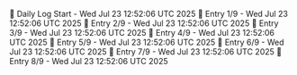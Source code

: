 📅 Daily Log Start - Wed Jul 23 12:52:06 UTC 2025
📌 Entry 1/9 - Wed Jul 23 12:52:06 UTC 2025
📌 Entry 2/9 - Wed Jul 23 12:52:06 UTC 2025
📌 Entry 3/9 - Wed Jul 23 12:52:06 UTC 2025
📌 Entry 4/9 - Wed Jul 23 12:52:06 UTC 2025
📌 Entry 5/9 - Wed Jul 23 12:52:06 UTC 2025
📌 Entry 6/9 - Wed Jul 23 12:52:06 UTC 2025
📌 Entry 7/9 - Wed Jul 23 12:52:06 UTC 2025
📌 Entry 8/9 - Wed Jul 23 12:52:06 UTC 2025
